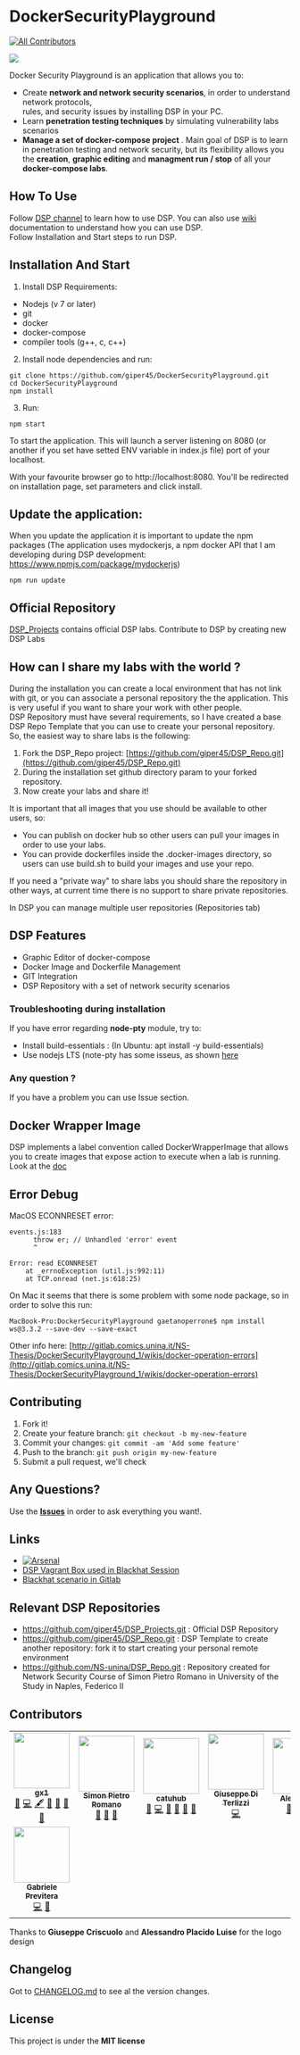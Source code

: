 # DockerSecurityPlayground
<!-- ALL-CONTRIBUTORS-BADGE:START - Do not remove or modify this section -->
[![All Contributors](https://img.shields.io/badge/all_contributors-8-orange.svg?style=flat-square)](#contributors-)
<!-- ALL-CONTRIBUTORS-BADGE:END -->
<!-- ![alt text](https://raw.githubusercontent.com/giper45/DockerSecurityPlayground/master/public/assets/img/DSP_Example.png) -->

![](https://i.imgur.com/thNV8M7.png)


Docker Security Playground is an application that allows you to: 
- Create **network and network security scenarios**, in order to understand network protocols,  
rules, and security issues by installing DSP in your PC.  
- Learn **penetration testing techniques** by simulating vulnerability labs scenarios
-  **Manage a set of docker-compose project** . Main goal of DSP is to learn 
in penetration testing and network security, but its flexibility allows you the 
**creation**, **graphic editing** and **managment run / stop** of all your **docker-compose
labs**.  

## How To Use
Follow [DSP channel](https://www.youtube.com/channel/UCkmz_sagT7_kxSdmttDWg9A) to learn how to use DSP.
You can also use [wiki](https://github.com/giper45/DockerSecurityPlayground/wiki) documentation to understand how you can use DSP.   
Follow Installation and Start steps to run DSP.   

## Installation And Start   
1. Install DSP Requirements:   

* Nodejs (v 7 or later)
* git
* docker
* docker-compose
* compiler tools (g++, c, c++)


2. Install node dependencies and run: 

```
git clone https://github.com/giper45/DockerSecurityPlayground.git
cd DockerSecurityPlayground
npm install
```      

3. Run:  

```
npm start  
```
To start the application. This will launch a server listening on 8080 (or another if you set have setted ENV variable in index.js file) port of your localhost.


With your favourite browser go to http://localhost:8080. You'll be redirected on installation page, set parameters and click install.     


## Update the application: 
When you update the application it is important to update the npm packages (The application uses mydockerjs, a npm docker API that I am developing during DSP development: https://www.npmjs.com/package/mydockerjs)  
```
npm run update
```  



## Official Repository  
[DSP_Projects](https://github.com/giper45/DSP_Projects.git) contains official DSP labs. Contribute to DSP by creating new DSP Labs 

## How can I **share my labs with the world** ?
   
During the installation you can create a local environment that has not link with git, or you can associate a personal repository the the application. This is very useful if you want to share your work with other people.   
DSP Repository must have several requirements, so I have created a base DSP Repo Template that you can use to create your personal repository.   
So, the easiest way to share labs is the following:    

1. Fork the DSP_Repo project: [https://github.com/giper45/DSP_Repo.git](https://github.com/giper45/DSP_Repo.git) 
2. During the installation set github directory param to your forked repository.     
3.  Now create your labs and share it!   

It is important that all images that you use should be available to other users, so:   
- You can publish on docker hub so other users can pull your images in order to use your labs.   
- You can provide dockerfiles inside the .docker-images directory, so users can use build.sh to build your images and use your repo.

If you need a "private way" to share labs you should share the repository in other ways, at current time there is no support to share private repositories. 

In DSP you can manage multiple user repositories (Repositories tab)   
## DSP Features  
-  Graphic Editor of docker-compose  
-  Docker Image and Dockerfile Management  
-  GIT Integration  
-  DSP Repository with a set of network security scenarios  

### Troubleshooting during installation   
If you have error regarding **node-pty** module, try to:   
- Install build-essentials : (In Ubuntu: apt install -y build-essentials)  
- Use nodejs LTS (note-pty has some isseus, as shown [here](https://github.com/microsoft/node-pty/issues/319) 

### Any question ?  
If you have a problem you can use Issue section.   
   
## Docker Wrapper Image  
DSP implements a label convention called DockerWrapperImage that allows you to create images that expose action to execute when a lab is running. 
Look at the [doc](http://gitlab.comics.unina.it/NS-Thesis/DockerSecurityPlayground_1/wikis/dsp_wrapper_image)


 

## Error Debug


MacOS ECONNRESET error: 

```
events.js:183
      throw er; // Unhandled 'error' event
      ^

Error: read ECONNRESET
    at _errnoException (util.js:992:11)
    at TCP.onread (net.js:618:25)
```
On Mac it seems that there is some problem with some node package, so in order to solve this run:
```
MacBook-Pro:DockerSecurityPlayground gaetanoperrone$ npm install ws@3.3.2 --save-dev --save-exact
```
Other info here: [http://gitlab.comics.unina.it/NS-Thesis/DockerSecurityPlayground_1/wikis/docker-operation-errors](http://gitlab.comics.unina.it/NS-Thesis/DockerSecurityPlayground_1/wikis/docker-operation-errors)  



## Contributing

1. Fork it!
2. Create your feature branch: `git checkout -b my-new-feature`
3. Commit your changes: `git commit -am 'Add some feature'`  
4. Push to the branch: `git push origin my-new-feature`
5. Submit a pull request, we'll check 

## Any Questions? 
Use the **[Issues](http://gitlab.comics.unina.it/NS-Thesis/DockerSecurityPlayground_1/issues)**  in order to ask everything you want!. 




## Links
- [![Arsenal](https://github.com/toolswatch/badges/blob/master/arsenal/usa/2018.svg)](https://www.toolswatch.org/2018/05/black-hat-arsenal-usa-2018-the-w0w-lineup/)  
- [DSP Vagrant Box used in Blackhat Session](https://app.vagrantup.com/giper45/boxes/dsp_blackhat)  
- [Blackhat scenario in Gitlab](https://gitlab.com/dsp_blackhat/dsp_blackhat_vagrant.git) 
## Relevant DSP Repositories  
- https://github.com/giper45/DSP_Projects.git : Official DSP Repository  
- https://github.com/giper45/DSP_Repo.git  : DSP Template to create another repository: fork it to start creating your personal remote environment  
- https://github.com/NS-unina/DSP_Repo.git  : Repository created for Network Security Course of Simon Pietro Romano in University of the Study in Naples, Federico II
## Contributors   


<!-- ALL-CONTRIBUTORS-LIST:START - Do not remove or modify this section -->
<!-- prettier-ignore-start -->
<!-- markdownlint-disable -->
<table>
  <tr>
    <td align="center"><a href="https://github.com/giper45"><img src="https://avatars2.githubusercontent.com/u/18548727?v=4?s=100" width="100px;" alt=""/><br /><sub><b>gx1</b></sub></a><br /><a href="https://github.com/giper45/DockerSecurityPlayground/issues?q=author%3Agiper45" title="Bug reports">🐛</a> <a href="https://github.com/giper45/DockerSecurityPlayground/commits?author=giper45" title="Code">💻</a> <a href="#content-giper45" title="Content">🖋</a> <a href="#design-giper45" title="Design">🎨</a> <a href="https://github.com/giper45/DockerSecurityPlayground/commits?author=giper45" title="Documentation">📖</a> <a href="#maintenance-giper45" title="Maintenance">🚧</a> <a href="#projectManagement-giper45" title="Project Management">📆</a></td>
    <td align="center"><a href="https://github.com/spromano"><img src="https://avatars1.githubusercontent.com/u/4959718?v=4?s=100" width="100px;" alt=""/><br /><sub><b>Simon Pietro Romano</b></sub></a><br /><a href="#design-spromano" title="Design">🎨</a> <a href="https://github.com/giper45/DockerSecurityPlayground/commits?author=spromano" title="Documentation">📖</a> <a href="#projectManagement-spromano" title="Project Management">📆</a></td>
    <td align="center"><a href="https://github.com/catuhub"><img src="https://avatars0.githubusercontent.com/u/27270820?v=4?s=100" width="100px;" alt=""/><br /><sub><b>catuhub</b></sub></a><br /><a href="https://github.com/giper45/DockerSecurityPlayground/issues?q=author%3Acatuhub" title="Bug reports">🐛</a> <a href="https://github.com/giper45/DockerSecurityPlayground/commits?author=catuhub" title="Code">💻</a> <a href="#design-catuhub" title="Design">🎨</a> <a href="https://github.com/giper45/DockerSecurityPlayground/commits?author=catuhub" title="Documentation">📖</a> <a href="#maintenance-catuhub" title="Maintenance">🚧</a> <a href="#projectManagement-catuhub" title="Project Management">📆</a></td>
    <td align="center"><a href="https://lotar.altervista.org"><img src="https://avatars0.githubusercontent.com/u/1824717?v=4?s=100" width="100px;" alt=""/><br /><sub><b>Giuseppe Di Terlizzi</b></sub></a><br /><a href="https://github.com/giper45/DockerSecurityPlayground/commits?author=giterlizzi" title="Code">💻</a></td>
    <td align="center"><a href="https://github.com/ale753"><img src="https://avatars0.githubusercontent.com/u/33957205?v=4?s=100" width="100px;" alt=""/><br /><sub><b>Alessandro</b></sub></a><br /><a href="https://github.com/giper45/DockerSecurityPlayground/commits?author=ale753" title="Documentation">📖</a> <a href="#video-ale753" title="Videos">📹</a> <a href="#content-ale753" title="Content">🖋</a></td>
    <td align="center"><a href="https://github.com/RobertoD91"><img src="https://avatars2.githubusercontent.com/u/298514?v=4?s=100" width="100px;" alt=""/><br /><sub><b>Roberto</b></sub></a><br /><a href="https://github.com/giper45/DockerSecurityPlayground/commits?author=RobertoD91" title="Code">💻</a> <a href="#content-RobertoD91" title="Content">🖋</a> <a href="#infra-RobertoD91" title="Infrastructure (Hosting, Build-Tools, etc)">🚇</a></td>
    <td align="center"><a href="https://github.com/the-licato"><img src="https://avatars2.githubusercontent.com/u/20096272?v=4?s=100" width="100px;" alt=""/><br /><sub><b>the-licato</b></sub></a><br /><a href="#infra-the-licato" title="Infrastructure (Hosting, Build-Tools, etc)">🚇</a></td>
  </tr>
  <tr>
    <td align="center"><a href="https://github.com/jiin995"><img src="https://avatars3.githubusercontent.com/u/6164845?v=4?s=100" width="100px;" alt=""/><br /><sub><b>Gabriele Previtera</b></sub></a><br /><a href="https://github.com/giper45/DockerSecurityPlayground/commits?author=jiin995" title="Code">💻</a> <a href="#talk-jiin995" title="Talks">📢</a></td>
  </tr>
</table>

<!-- markdownlint-enable -->
<!-- prettier-ignore-end -->
<!-- ALL-CONTRIBUTORS-LIST:END -->

Thanks to **Giuseppe Criscuolo** and **Alessandro Placido Luise** for the logo design
## Changelog   
Got to [CHANGELOG.md](CHANGELOG.md) to see al the version changes.   

## License
This project is under the **MIT license**
